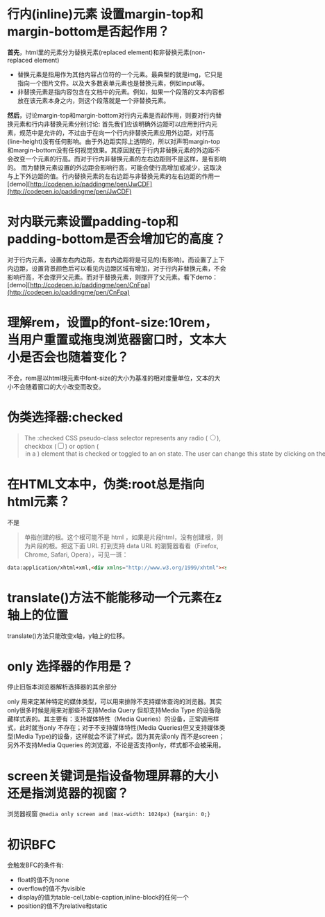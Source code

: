 # 行内(inline)元素 设置margin-top和margin-bottom是否起作用？
**首先**，html里的元素分为替换元素(replaced element)和非替换元素(non-replaced element)
- 替换元素是指用作为其他内容占位符的一个元素。最典型的就是img，它只是指向一个图片文件。以及大多数表单元素也是替换元素，例如input等。
- 非替换元素是指内容包含在文档中的元素。例如，如果一个段落的文本内容都放在该元素本身之内，则这个段落就是一个非替换元素。

**然后**，讨论margin-top和margin-bottom对行内元素是否起作用，则要对行内替换元素和行内非替换元素分别讨论: 首先我们应该明确外边距可以应用到行内元素，规范中是允许的，不过由于在向一个行内非替换元素应用外边距，对行高(line-height)没有任何影响。由于外边距实际上透明的，所以对声明margin-top和margin-bottom没有任何视觉效果。其原因就在于行内非替换元素的外边距不会改变一个元素的行高。而对于行内非替换元素的左右边距则不是这样，是有影响的。 而为替换元素设置的外边距会影响行高，可能会使行高增加或减少，这取决与上下外边距的值。行内替换元素的左右边距与非替换元素的左右边距的作用一[demo][http://codepen.io/paddingme/pen/JwCDF](http://codepen.io/paddingme/pen/JwCDF)

# 对内联元素设置padding-top和padding-bottom是否会增加它的高度？
对于行内元素，设置左右内边距，左右内边距将是可见的(有影响)。而设置了上下内边距，设置背景颜色后可以看见内边距区域有增加，对于行内非替换元素，不会影响行高，不会撑开父元素。而对于替换元素，则撑开了父元素。看下demo：[demo][http://codepen.io/paddingme/pen/CnFpa](http://codepen.io/paddingme/pen/CnFpa)

# 理解rem，设置p的font-size:10rem，当用户重置或拖曳浏览器窗口时，文本大小是否会也随着变化？
不会，rem是以html根元素中font-size的大小为基准的相对度量单位，文本的大小不会随着窗口的大小改变而改变。

# 伪类选择器:checked
> The :checked CSS pseudo-class selector represents any radio (<input type="radio">), checkbox (<input type="checkbox">) or option (<option>in a <select>) element that is checked or toggled to an on state. The user can change this state by clicking on the element, or selecting a different value, in which case the :checked pseudo-class no longer applies to this element, but will to the relevant one.

# 在HTML文本中，伪类:root总是指向html元素？
不是

> 单指创建的根。这个根可能不是 html ，如果是片段html，没有创建根，则为片段的根。把这下面 URL 打到支持 data URL 的瀏覽器看看（Firefox, Chrome, Safari, Opera），可见一斑：

```html
data:application/xhtml+xml,<div xmlns="http://www.w3.org/1999/xhtml"><style>:root { background: green; } html { background: red !important; }</style></div>
```

# translate()方法不能能移动一个元素在z轴上的位置
translate()方法只能改变x轴，y轴上的位移。

# only 选择器的作用是？
停止旧版本浏览器解析选择器的其余部分

only 用来定某种特定的媒体类型，可以用来排除不支持媒体查询的浏览器。其实only很多时候是用来对那些不支持Media Query 但却支持Media Type 的设备隐藏样式表的。其主要有：支持媒体特性（Media Queries）的设备，正常调用样式，此时就当only 不存在；对于不支持媒体特性(Media Queries)但又支持媒体类型(Media Type)的设备，这样就会不读了样式，因为其先读only 而不是screen；另外不支持Media Qqueries 的浏览器，不论是否支持only，样式都不会被采用。

# screen关键词是指设备物理屏幕的大小还是指浏览器的视窗？
浏览器视窗 `@media only screen and (max-width: 1024px) {margin: 0;}`

# 初识BFC
会触发BFC的条件有:
- float的值不为none
- overflow的值不为visible
- display的值为table-cell,table-caption,inline-block的任何一个
- position的值不为relative和static
